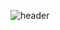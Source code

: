 ![header](https://capsule-render.vercel.app/api?type=waving&color=gradient&customColorList=24&height=300&section=header&text=y%20a%20k%20c%20o%20m&fontSize=90&fontAlignY=35&animation=fadeIn&desc=Ilya%20Miller)


